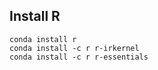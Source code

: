 ## Install R

```
conda install r
conda install -c r r-irkernel
conda install -c r r-essentials
```
